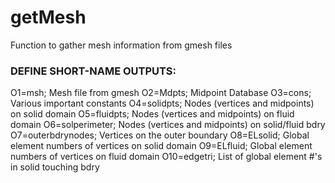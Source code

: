 # getMesh
Function to gather mesh information from gmesh files



### DEFINE SHORT-NAME OUTPUTS:

O1=msh; Mesh file from gmesh
O2=Mdpts; Midpoint Database
O3=cons; Various important constants
O4=solidpts; Nodes (vertices and midpoints) on solid domain
O5=fluidpts; Nodes (vertices and midpoints) on fluid domain
O6=solperimeter; Nodes (vertices and midpoints) on solid/fluid bdry
O7=outerbdrynodes; Vertices on the outer boundary
O8=ELsolid; Global element numbers of vertices on solid domain
O9=ELfluid; Global element numbers of vertices on fluid domain
O10=edgetri; List of global element #'s in solid touching bdry
